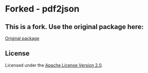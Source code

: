 # Forked - pdf2json

## This is a fork.  Use the original package here: 

[Original package](https://github.com/modesty/pdf2json/blob/master/readme.md)

## License

Licensed under the [Apache License Version 2.0](https://github.com/modesty/pdf2json/blob/scratch/quadf-forms/license.txt).
